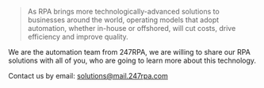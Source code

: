 
> As RPA brings more technologically-advanced solutions to businesses around the world, operating models that adopt automation, whether in-house or offshored, will cut costs, drive efficiency and improve quality. 


We are the automation team from 247RPA, we are willing to share our RPA solutions with all of you, who are going to learn more about this technology. 

Contact us by email: solutions@mail.247rpa.com
 



